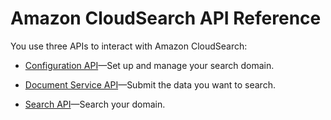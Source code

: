 # Amazon CloudSearch API Reference<a name="api-ref"></a>

You use three APIs to interact with Amazon CloudSearch:

+ [Configuration API](configuration-api.md)—Set up and manage your search domain\.

+ [Document Service API](document-service-api.md)—Submit the data you want to search\.

+ [Search API](search-api.md)—Search your domain\.